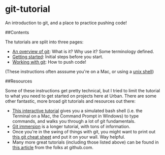 # git-tutorial

An introduction to git, and a place to practice pushing code!

##Contents

The tutorials are split into three pages:
- [An overview of git](overview.md): What is it? Why use it? Some terminology defined.
- [Getting started](setup.md): Initial steps before you start.
- [Working with git](working.md): How to push code!

(These instructions often asssume you're on a Mac, or using a [unix shell](http://en.wikipedia.org/wiki/Unix_shell))

##Resources

Some of these instructions get pretty technical, but I tried to limit the tutorial to what you need to get started on projects here at Urban. There are some other fantastic, more broad git tutorials and resources out there:
- [This interactive tutorial](https://try.github.io/levels/1/challenges/1) gives you a simulated bash shell (i.e. the Terminal on a Mac, the Command Prompt in Windows) to type commands, and walks you through a lot of git fundamentals.
- [Git immersion](http://gitimmersion.com/) is a longer tutorial, with tons of information.
- Once you're in the swing of things with git, you might want to print out [this git cheat sheet](https://training.github.com/kit/downloads/github-git-cheat-sheet.pdf) and put it on your wall. Way helpful.
- Many more great tutorials (including those listed above) can be found in [this article](https://help.github.com/articles/good-resources-for-learning-git-and-github/) from the folks at github.com.
